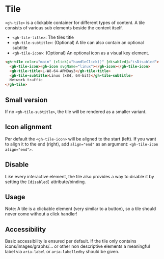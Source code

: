 # Tile

`<gh-tile>` is a clickable container for different types of content. A tile consists of various sub elements beside the content itself.
- `<gh-tile-title>`: The tiles title
- `<gh-tile-subtitle>`: (Optional) A tile can also contain an optional subtitle
- `<gh-tile-icon>`: (Optional) An optional icon as a visual key element.

```html
<gh-tile color="main" (click)="handleClick()" [disabled]="isDisabled">
  <gh-tile-icon><gh-icon svgName="linux"></gh-icon></gh-tile-icon>
  <gh-tile-title>L-W8-64-APMDay3</gh-tile-title>
  <gh-tile-subtitle>Linux (x84, 64-bit)</gh-tile-subtitle>
  Network traffic
</gh-tile>
```

## Small version
If no `<gh-tile-subtitle>`, the tile will be rendered as a smaller variant.

## Icon alignment
Per default the `<gh-tile-icon>` will be aligned to the start (left).
If you want to align it to the end (right), add `align="end"` as an argument: `<gh-tile-icon align="end">`.

## Disable
Like every interactive element, the tile also provides a way to disable it by setting the `[disabled]` attribute/binding.

## Usage
Note: A tile is a clickable element (very similar to a button), so a tile should never come without a click handler!

## Accessibility
Basic accessibility is ensured per default. If the tile only contains icons/images/graphs/... or other non descriptive elements a meaningful label via `aria-label` or `aria-labelledby` should be given.
